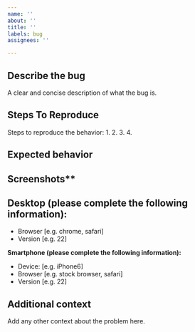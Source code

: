 ```yaml
---
name: ''
about: ''
title: ''
labels: bug
assignees: ''

---
```


## Describe the bug
A clear and concise description of what the bug is.

## Steps To Reproduce
Steps to reproduce the behavior:
1. 
2. 
3. 
4. 

## Expected behavior
<!-- A clear and concise description of what you expected to happen. -->

## Screenshots**
<!-- If applicable, add screenshots to help explain your problem. Bugs related to UI must provide a screenshot -->

## Desktop (please complete the following information):
 - Browser [e.g. chrome, safari]
 - Version [e.g. 22]

**Smartphone (please complete the following information):**
 - Device: [e.g. iPhone6]
 - Browser [e.g. stock browser, safari]
 - Version [e.g. 22]

## Additional context
Add any other context about the problem here.
